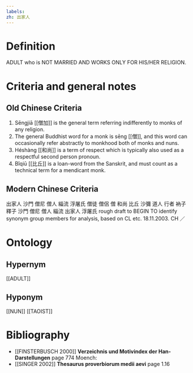 ```yaml
---
labels: 
zh: 出家人
---
```


# Definition
ADULT who is NOT MARRIED AND WORKS ONLY FOR HIS/HER RELIGION.
# Criteria and general notes
## Old Chinese Criteria
1. Sēngjiā [[僧加]] is the general term referring indifferently to monks of any religion.
2. The general Buddhist word for a monk is sēng [[僧]], and this word can occasionally refer abstractly to monkhood both of monks and nuns.
3. Héshàng [[和尚]] is a term of respect which is typically also used as a respectful second person pronoun.
4. Bǐqiū [[比丘]] is a loan-word from the Sanskrit, and must count as a technical term for a mendicant monk.
## Modern Chinese Criteria
出家人
沙門
僧尼
僧人
緇流
浮屠氏
僧徒
僧侶
僧
和尚
比丘
沙彌
道人
行者
衲子
釋子
沙門
僧尼
僧人
緇流
出家人
浮屠氏
rough draft to BEGIN TO identify synonym group members for analysis, based on CL etc. 18.11.2003. CH ／
# Ontology

## Hypernym
[[ADULT]]
## Hyponym
[[NUN]]
[[TAOIST]]
# Bibliography
- [[FINSTERBUSCH 2000]]
**Verzeichnis und Motivindex der Han-Darstellungen** page 774
Moench:
- [[SINGER 2002]]
**Thesaurus proverbiorum medii aevi** page 1.16

